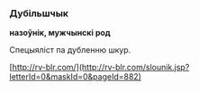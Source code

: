 ### Дубільшчык
**назоўнік, мужчынскі род**

Спецыяліст па дубленню шкур.

<a rel="author">[http://rv-blr.com/](http://rv-blr.com/slounik.jsp?letterId=0&maskId=0&pageId=882)</a>
